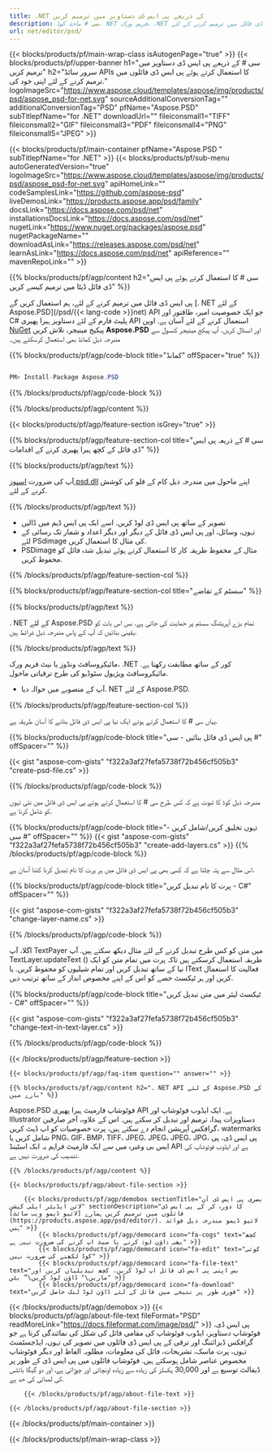 ```yaml
---
title: .NET کے ذریعے پی ایس ڈی دستاویز میں ترمیم کریں
description: سی # ماخذ کوڈ. NET فریم ورک، .NET کور پر پی ایس ڈی فائل میں ترمیم کرنے کے لئے.
url: net/editor/psd/
---
```


{{< blocks/products/pf/main-wrap-class isAutogenPage="true" >}}
{{< blocks/products/pf/upper-banner h1="سی # کے ذریعے پی ایس ڈی دستاویز میں ترمیم کریں" h2="سرور سائڈ APIs کا استعمال کرتے ہوئے پی ایس ڈی فائلوں میں ترمیم کرنے کے لئے اپنی خود کی." logoImageSrc="https://www.aspose.cloud/templates/aspose/img/products/psd/aspose_psd-for-net.svg" sourceAdditionalConversionTag="" additionalConversionTag="PSD" pfName="Aspose.PSD" subTitlepfName="for .NET" downloadUrl="" fileiconsmall1="TIFF" fileiconsmall2="GIF" fileiconsmall3="PDF" fileiconsmall4="PNG" fileiconsmall5="JPEG" >}}

{{< blocks/products/pf/main-container pfName="Aspose.PSD " subTitlepfName="for .NET" >}}
{{< blocks/products/pf/sub-menu autoGeneratedVersion="true" logoImageSrc="https://www.aspose.cloud/templates/aspose/img/products/psd/aspose_psd-for-net.svg" apiHomeLink="" codeSamplesLink="https://github.com/aspose-psd" liveDemosLink="https://products.aspose.app/psd/family" docsLink="https://docs.aspose.com/psd/net" installationsDocsLink="https://docs.aspose.com/psd/net" nugetLink="https://www.nuget.org/packages/aspose.psd" nugetPackageName="" downloadAsLink="https://releases.aspose.com/psd/net" learnAsLink="https://docs.aspose.com/psd/net" apiReference="" mavenRepoLink="" >}}

{{% blocks/products/pf/agp/content h2="سی # کا استعمال کرتے ہوئے پی ایس ڈی فائل ڈیٹا میں ترمیم کیسے کریں" %}}

 پی ایس ڈی فائل میں ترمیم کرنے کے لئے، ہم استعمال کریں گے
 [. NET کے لئے Aspose.PSD](/psd/{{< lang-code >}}net) 
 API جو ایک خصوصیت امیر، طاقتور اور C# پلیٹ فارم کے لئے دستاویز ہیرا پھیری API استعمال کرنے کے لئے آسان ہے. اوپن
 [NuGet](https://www.nuget.org/packages/aspose.psd) 
 پیکیج مینیجر، تلاش کریں
 **Aspose.PSD** 
 اور انسٹال کریں. آپ پیکج مینیجر کنسول سے مندرجہ ذیل کمانڈ بھی استعمال کرسکتے ہیں۔

{{% blocks/products/pf/agp/code-block title="کمانڈ" offSpacer="true" %}}

```cs

PM> Install-Package Aspose.PSD

```

{{% /blocks/products/pf/agp/code-block %}}

{{% /blocks/products/pf/agp/content %}}

{{< blocks/products/pf/agp/feature-section isGrey="true" >}}

{{% blocks/products/pf/agp/feature-section-col title="سی # کے ذریعہ پی ایس ڈی فائل کے کچھ ہیرا پھیری کرنے کے اقدامات" %}}

{{% blocks/products/pf/agp/text %}}

 آپ کی ضرورت
 [اسپوز.psd.dll](https://releases.aspose.com/psd/net) 
 اپنے ماحول میں مندرجہ ذیل کام کے فلو کی کوشش کرنے کے لئے.

{{% /blocks/products/pf/agp/text %}}

+ تصویر کے ساتھ پی ایس ڈی لوڈ کریں. اسے ایک پی ایس ڈیم میں ڈالیں
+ تہوں، وسائل، اور پی ایس ڈی فائل کے دیگر اور دیگر اعداد و شمار تک رسائی کے لئے PSdimage کی مثال کا استعمال کریں.
+ PSDimage مثال کے محفوظ طریقہ کار کا استعمال کرتے ہوئے تبدیل شدہ فائل کو محفوظ کریں.

{{% /blocks/products/pf/agp/feature-section-col %}}

{{% blocks/products/pf/agp/feature-section-col title="سسٹم کے تقاضے" %}}

{{% blocks/products/pf/agp/text %}}

 . NET کے لئے Aspose.PSD تمام بڑے آپریٹنگ سسٹم پر حمایت کی جاتی ہے. بس اس بات کو یقینی بنائیں کہ آپ کے پاس مندرجہ ذیل شرائط ہیں.

{{% /blocks/products/pf/agp/text %}}

مائیکروسافٹ ونڈوز یا نیٹ فریم ورک، .NET کور کے ساتھ مطابقت رکھتا ہے.
مائیکروسافٹ ویژیول سٹوڈیو کی طرح ترقیاتی ماحول.
- آپ کے منصوبے میں حوالہ دیا. NET کے لئے Aspose.PSD.

{{% /blocks/products/pf/agp/feature-section-col %}}


یہاں سی # کا استعمال کرتے ہوئے ایک نیا پی ایس ڈی فائل بنانے کا آسان طریقہ ہے.
<!-- CODE-BLOCK -->
{{% blocks/products/pf/agp/code-block title="پی ایس ڈی فائل بنائیں - سی #" offSpacer="" %}}

{{< gist "aspose-com-gists" "f322a3af27fefa5738f72b456cf505b3" "create-psd-file.cs" >}}

{{% /blocks/products/pf/agp/code-block %}}


مندرجہ ذیل کوڈ کا ثبوت ہے کہ کس طرح سی # کا استعمال کرتے ہوئے پی ایس ڈی فائل میں نئی تہوں کو شامل کرنا ہے.
<!-- CODE-BLOCK -->
{{% blocks/products/pf/agp/code-block title="تہوں تخلیق کریں/شامل کریں - سی #" offSpacer="" %}}
{{< gist "aspose-com-gists" "f322a3af27fefa5738f72b456cf505b3" "create-add-layers.cs" >}}
{{% /blocks/products/pf/agp/code-block %}}


اس مثال سے پتہ چلتا ہے کہ کسی بھی پی ایس ڈی فائل میں ہر پرت کا نام تبدیل کرنا کتنا آسان ہے.
<!-- CODE-BLOCK -->
{{% blocks/products/pf/agp/code-block title="پرت کا نام تبدیل کریں - C#" offSpacer="" %}}

{{< gist "aspose-com-gists" "f322a3af27fefa5738f72b456cf505b3" "change-layer-name.cs" >}}

{{% /blocks/products/pf/agp/code-block %}}


اگلا، آپ TextPayer میں متن کو کس طرح تبدیل کرنے کے لئے مثال دیکھ سکتے ہیں. آپ TextLayer.updateText () طریقہ استعمال کرسکتے ہیں تاکہ پرت میں تمام متن کو ایک نیا کے ساتھ تبدیل کریں اور تمام شیلیوں کو محفوظ کریں.
یا IText فعالیت کا استعمال کریں اور ہر ٹیکسٹ حصے کو اس کے اپنے مخصوص انداز کے ساتھ ترتیب دیں.
<!-- CODE-BLOCK -->
{{% blocks/products/pf/agp/code-block title="ٹیکسٹ لیئر میں متن تبدیل کریں - C#" offSpacer="" %}}

{{< gist "aspose-com-gists" "f322a3af27fefa5738f72b456cf505b3" "change-text-in-text-layer.cs" >}}

{{% /blocks/products/pf/agp/code-block %}}

{{< /blocks/products/pf/agp/feature-section >}}

    {{< blocks/products/pf/agp/faq-item question="" answer="" >}}
 

<!-- aboutfile Starts -->

    {{% blocks/products/pf/agp/content h2=". NET API کے لئے Aspose.PSD کے بارے میں" %}}

 Aspose.PSD فوٹوشاپ فارمیٹ ہیرا پھیری API ہے. ایک ایڈوب فوٹوشاپ اور Illustrator دستاویزات پیدا، ترمیم اور تبدیل کر سکتے ہیں. اس کے علاوہ، آخر صارفین گرافکس آپریشن انجام دے سکتے ہیں، پرت خصوصیات کو اپ ڈیٹ کریں، watermarks شامل کریں یا PNG، GIF، BMP، TIFF، JPEG، JPEG، JPEG، JPG، پی ایس ڈی، پی ایس بی وغیرہ میں سے ایک فارمیٹ فراہم یہ ایک اسٹینڈ API ہے اور ایڈوب فوٹوشاپ کی تنصیب کی ضرورت نہیں ہے. 



    {{% /blocks/products/pf/agp/content %}}

    {{< blocks/products/pf/agp/about-file-section >}}

        {{< blocks/products/pf/agp/demobox sectionTitle="بصری پی ایس ڈی آن لائن ایڈیٹر اپلی کیشن" sectionDescription="کا دورہ کر کے پی ایس ڈی فائلوں میں ترمیم کریں ہمارے [لائیو ڈیمو ویب سائٹ](https://products.aspose.app/psd/editor/). لائیو ڈیمو مندرجہ ذیل فوائد ہیں" >}}
            {{< blocks/products/pf/agp/democard icon="fa-cogs" text="کچھ بھی ڈاؤن لوڈ کرنے یا سیٹ اپ کرنے کی ضرورت نہیں ہے" >}}
            {{< blocks/products/pf/agp/democard icon="fa-edit" text="کوئی کوڈ لکھنے کی ضرورت نہیں" >}}
            {{< blocks/products/pf/agp/democard icon="fa-file-text" text="بس اپنی پی ایس ڈی فائل اپ لوڈ کریں، کچھ تبدیلیاں کریں اور ماریں\" ڈاؤن لوڈ کریں\” بٹن" >}}
            {{< blocks/products/pf/agp/democard icon="fa-download" text="فوری طور پر نتیجے میں فائل کے لئے ڈاؤن لوڈ لنک حاصل کریں" >}}
{{< /blocks/products/pf/agp/demobox >}}
        {{< blocks/products/pf/agp/about-file-text fileFormat="PSD" readMoreLink="https://docs.fileformat.com/image/psd/" >}}
پی ایس ڈی، فوٹوشاپ دستاویز، ایڈوب فوٹوشاپ کی مقامی فائل کی شکل کی نمائندگی کرتا ہے جو گرافکس ڈیزائننگ اور ترقی کے پی ایس ڈی فائلوں میں تصویر کی تہوں، ایڈجسٹمنٹ تہوں، پرت ماسک، تشریحات، فائل کی معلومات، مطلوبہ الفاظ اور دیگر فوٹوشاپ مخصوص عناصر شامل ہوسکتے ہیں. فوٹوشاپ فائلوں میں پی ایس ڈی کے طور پر ڈیفالٹ توسیع ہے اور 30,000 پکسلز کی زیادہ سے زیادہ اونچائی اور چوڑائی ہے، اور دو گیگا بائٹس کی لمبائی کی حد ہے.

        {{< /blocks/products/pf/agp/about-file-text >}}

    {{< /blocks/products/pf/agp/about-file-section >}}

<!-- aboutfile Ends -->

{{< /blocks/products/pf/main-container >}}
    
{{< /blocks/products/pf/main-wrap-class >}}

